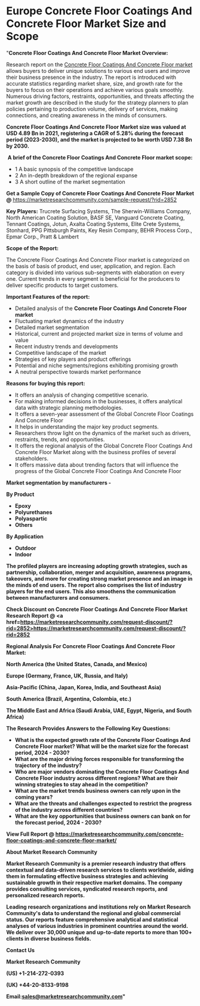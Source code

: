 # Europe Concrete Floor Coatings And Concrete Floor Market Size and Scope 
"<strong>Concrete Floor Coatings And Concrete Floor Market Overview:</strong>

Research report on the <a href=https://marketresearchcommunity.com/concrete-floor-coatings-and-concrete-floor-market/>Concrete Floor Coatings And Concrete Floor market</a> allows buyers to deliver unique solutions to various end users and improve their business presence in the industry. The report is introduced with accurate statistics regarding market share, size, and growth rate for the buyers to focus on their operations and achieve various goals smoothly. Numerous driving factors, restraints, opportunities, and threats affecting the market growth are described in the study for the strategy planners to plan policies pertaining to production volume, delivery of services, making connections, and creating awareness in the minds of consumers.

<strong>Concrete Floor Coatings And Concrete Floor Market size was valued at USD 4.89 Bn in 2021, registering a CAGR of 5.28% during the forecast period (2023-2030), and the market is projected to be worth USD 7.38 Bn by 2030.</strong>

 <Strong>A brief of the Concrete Floor Coatings And Concrete Floor market scope:</Strong>
<ul>
 <li>1  A basic synopsis of the competitive landscape</li>
 <li>2  An in-depth breakdown of the regional expanse</li>
 <li>3  A short outline of the market segmentation</li>
</ul>
<strong>Get a Sample Copy of Concrete Floor Coatings And Concrete Floor Market @ </b></strong><a href=https://marketresearchcommunity.com/sample-request/?rid=2852><u>https://marketresearchcommunity.com/sample-request/?rid=2852</u></a>

<strong>Key Players:</strong> 
Trucrete Surfacing Systems, The Sherwin-Williams Company, North American Coating Solution, BASF SE, Vanguard Concrete Coating, Tennant Coatings, Jotun, Axalta Coating Systems, Elite Crete Systems, Stonhard, PPG Pittsburgh Paints, Key Resin Company, BEHR Process Corp., Epmar Corp., Pratt &amp; Lambert

<strong>Scope of the Report:</strong>

The Concrete Floor Coatings And Concrete Floor market is categorized on the basis of basis of product, end user, application, and region. Each category is divided into various sub-segments with elaboration on every one. Current trends in every segment is beneficial for the producers to deliver specific products to target customers.

<strong><b>Important Features of the report:</b></strong>
<ul>
  <li>Detailed analysis of the <strong><b>Concrete Floor Coatings And Concrete Floor </b></strong><strong><b>market</b></strong></li>
  <li>Fluctuating market dynamics of the industry</li>
  <li>Detailed market segmentation</li>
  <li>Historical, current and projected market size in terms of volume and value</li>
  <li>Recent industry trends and developments</li>
  <li>Competitive landscape of the market</li>
  <li>Strategies of key players and product offerings</li>
  <li>Potential and niche segments/regions exhibiting promising growth</li>
  <li>A neutral perspective towards market performance</li>
</ul>
<strong><b>Reasons for buying this report:</b></strong>
<ul>
  <li>It offers an analysis of changing competitive scenario.</li>
  <li>For making informed decisions in the businesses, it offers analytical data with strategic planning methodologies.</li>
  <li>It offers a seven-year assessment of the Global Concrete Floor Coatings And Concrete Floor</li>
  <li>It helps in understanding the major key product segments.</li>
  <li>Researchers throw light on the dynamics of the market such as drivers, restraints, trends, and opportunities.</li>
  <li>It offers the regional analysis of the Global Concrete Floor Coatings And Concrete Floor Market along with the business profiles of several stakeholders.</li>
  <li>It offers massive data about trending factors that will influence the progress of the Global Concrete Floor Coatings And Concrete Floor</li>
</ul>

<strong>Market segmentation by manufacturers -</strong>


<strong><strong>By Product </strong></h4>
<ul>
 	<li>Epoxy</li>
 	<li>Polyurethanes</li>
 	<li>Polyaspartic</li>
 	<li>Others</li>
</ul>
<strong><strong>By Application</strong></h4>
<ul>
 	<li>Outdoor</li>
 	<li>Indoor</li>
</ul>

The profiled players are increasing adopting growth strategies, such as partnership, collaboration, merger and acquisition, awareness programs, takeovers, and more for creating strong market presence and an image in the minds of end users. The report also comprises the list of industry players for the end users. This also smoothens the communication between manufacturers and consumers.

<strong><b>Check Discount on Concrete Floor Coatings And Concrete Floor Market Research Report @ </b></strong><a href=https://marketresearchcommunity.com/request-discount/?rid=2852><u>https://marketresearchcommunity.com/request-discount/?rid=2852</u></a>

<strong>Regional Analysis For Concrete Floor Coatings And Concrete Floor Market:</strong>

<strong>North America</strong> (the United States, Canada, and Mexico)

<strong>Europe</strong> (Germany, France, UK, Russia, and Italy)

<strong>Asia-Pacific</strong> (China, Japan, Korea, India, and Southeast Asia)

<strong>South America</strong> (Brazil, Argentina, Colombia, etc.)

<strong>The Middle East and Africa</strong> (Saudi Arabia, UAE, Egypt, Nigeria, and South Africa)

<strong>The Research Provides Answers to the Following Key Questions:</strong>
<ul>
 	<li>What is the expected growth rate of the Concrete Floor Coatings And Concrete Floor market? What will be the market size for the forecast period, 2024 - 2030?</li>
 	<li>What are the major driving forces responsible for transforming the trajectory of the industry?</li>
 	<li>Who are major vendors dominating the Concrete Floor Coatings And Concrete Floor industry across different regions? What are their winning strategies to stay ahead in the competition?</li>
 	<li>What are the market trends business owners can rely upon in the coming years?</li>
 	<li>What are the threats and challenges expected to restrict the progress of the industry across different countries?</li>
 	<li>What are the key opportunities that business owners can bank on for the forecast period, 2024 - 2030?</li>
</ul>

<strong>View Full Report @</strong> <a href=https://marketresearchcommunity.com/concrete-floor-coatings-and-concrete-floor-market/>https://marketresearchcommunity.com/concrete-floor-coatings-and-concrete-floor-market/</a>

<strong>About Market Research Community</strong>

Market Research Community is a premier research industry that offers contextual and data-driven research services to clients worldwide, aiding them in formulating effective business strategies and achieving sustainable growth in their respective market domains. The company provides consulting services, syndicated research reports, and personalized research reports.

Leading research organizations and institutions rely on Market Research Community's data to understand the regional and global commercial status. Our reports feature comprehensive analytical and statistical analyses of various industries in prominent countries around the world. We deliver over 30,000 unique and up-to-date reports to more than 100+ clients in diverse business fields.

<strong>Contact Us</strong>

<strong>Market Research Community</strong>

(US) +1-214-272-0393

(UK) +44-20-8133-9198

<strong>Email:</strong>sales@marketresearchcommunity.com"
